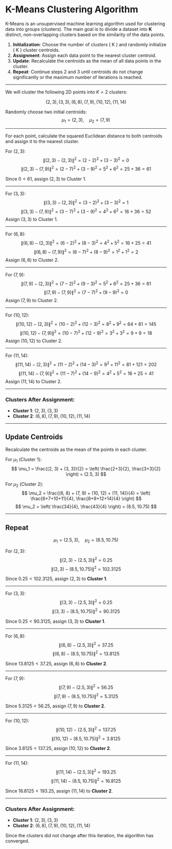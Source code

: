 
# K-Means Clustering Algorithm

K-Means is an unsupervised machine learning algorithm used for clustering data into groups (clusters). The main goal is to divide a dataset into **K** distinct, non-overlapping clusters based on the similarity of the data points.

1. **Initialization**: Choose the number of clusters \( K \) and randomly initialize \( K \) cluster centroids.
2. **Assignment**: Assign each data point to the nearest cluster centroid.
3. **Update**: Recalculate the centroids as the mean of all data points in the cluster.
4. **Repeat**: Continue steps 2 and 3 until centroids do not change significantly or the maximum number of iterations is reached.

---

We will cluster the following 2D points into $K = 2$ clusters:

$$
(2, 3), \, (3, 3), \, (6, 8), \, (7, 9), \, (10, 12), \, (11, 14)
$$

Randomly choose two initial centroids:
$$
\mu_1 = (2, 3), \quad \mu_2 = (7, 9)
$$

---


For each point, calculate the squared Euclidean distance to both centroids and assign it to the nearest cluster.

For $(2, 3)$:
$$
\| (2, 3) - (2, 3) \|^2 = (2-2)^2 + (3-3)^2 = 0
$$
$$
\| (2, 3) - (7, 9) \|^2 = (2-7)^2 + (3-9)^2 = 5^2 + 6^2 = 25 + 36 = 61
$$

Since $0 < 61$, assign $(2, 3)$ to $\text{Cluster 1}$.

---

For $(3, 3)$:
$$
\| (3, 3) - (2, 3) \|^2 = (3-2)^2 + (3-3)^2 = 1
$$
$$
\| (3, 3) - (7, 9) \|^2 = (3-7)^2 + (3-9)^2 = 4^2 + 6^2 = 16 + 36 = 52
$$
Assign $(3, 3)$ to $\text{Cluster 1}$.

---
For $(6, 8)$:
$$
\| (6, 8) - (2, 3) \|^2 = (6-2)^2 + (8-3)^2 = 4^2 + 5^2 = 16 + 25 = 41
$$
$$
\| (6, 8) - (7, 9) \|^2 = (6-7)^2 + (8-9)^2 = 1^2 + 1^2 = 2
$$
Assign $(6, 8)$ to $\text{Cluster 2}$.

---
For $(7, 9)$:
$$
\| (7, 9) - (2, 3) \|^2 = (7-2)^2 + (9-3)^2 = 5^2 + 6^2 = 25 + 36 = 61
$$
$$
\| (7, 9) - (7, 9) \|^2 = (7-7)^2 + (9-9)^2 = 0
$$
Assign $(7, 9)$ to $\text{Cluster 2}$.

---
For $(10, 12)$:
$$
\| (10, 12) - (2, 3) \|^2 = (10-2)^2 + (12-3)^2 = 8^2 + 9^2 = 64 + 81 = 145
$$
$$
\| (10, 12) - (7, 9) \|^2 = (10-7)^2 + (12-9)^2 = 3^2 + 3^2 = 9 + 9 = 18
$$
Assign $(10, 12)$ to $\text{Cluster 2}$.

---
For $(11, 14)$:
$$
\| (11, 14) - (2, 3) \|^2 = (11-2)^2 + (14-3)^2 = 9^2 + 11^2 = 81 + 121 = 202
$$
$$
\| (11, 14) - (7, 9) \|^2 = (11-7)^2 + (14-9)^2 = 4^2 + 5^2 = 16 + 25 = 41
$$
Assign $(11, 14)$ to $\text{Cluster 2}$.

---

### Clusters After Assignment:
- **Cluster 1**: $(2, 3), (3, 3)$
- **Cluster 2**: $(6, 8), (7, 9), (10, 12), (11, 14)$

---

## Update Centroids

Recalculate the centroids as the mean of the points in each cluster.

For $\mu_1$ (Cluster 1):
$$
\mu_1 = \frac{(2, 3) + (3, 3)}{2} = \left( \frac{2+3}{2}, \frac{3+3}{2} \right) = (2.5, 3)
$$

For $\mu_2$ (Cluster 2):
$$
\mu_2 = \frac{(6, 8) + (7, 9) + (10, 12) + (11, 14)}{4} = \left( \frac{6+7+10+11}{4}, \frac{8+9+12+14}{4} \right)
$$
$$
\mu_2 = \left( \frac{34}{4}, \frac{43}{4} \right) = (8.5, 10.75)
$$

---

## Repeat



$$
\mu_1 = (2.5, 3), \quad \mu_2 = (8.5, 10.75)
$$


For $(2, 3)$:
$$
\| (2, 3) - (2.5, 3) \|^2  = 0.25
$$
$$
\| (2, 3) - (8.5, 10.75) \|^2= 102.3125
$$

Since $0.25 < 102.3125$, assign $(2, 3)$ to **Cluster 1**.

---

For $(3, 3)$:
$$
\| (3, 3) - (2.5, 3) \|^2 = 0.25
$$
$$
\| (3, 3) - (8.5, 10.75) \|^2 = 90.3125
$$

Since $0.25 < 90.3125$, assign $(3, 3)$ to **Cluster 1**.

---

For $(6, 8)$:
$$
\| (6, 8) - (2.5, 3) \|^2 = 37.25
$$
$$
\| (6, 8) - (8.5, 10.75) \|^2 = 13.8125
$$

Since $13.8125 < 37.25$, assign $(6, 8)$ to **Cluster 2**.

---

For $(7, 9)$:
$$
\| (7, 9) - (2.5, 3) \|^2 = 56.25
$$
$$
\| (7, 9) - (8.5, 10.75) \|^2 = 5.3125
$$

Since $5.3125 < 56.25$, assign $(7, 9)$ to **Cluster 2**.

---

For $(10, 12)$:
$$
\| (10, 12) - (2.5, 3) \|^2 = 137.25
$$
$$
\| (10, 12) - (8.5, 10.75) \|^2 = 3.8125
$$

Since $3.8125 < 137.25$, assign $(10, 12)$ to **Cluster 2**.

---

For $(11, 14)$:
$$
\| (11, 14) - (2.5, 3) \|^2 = 193.25
$$
$$
\| (11, 14) - (8.5, 10.75) \|^2 = 16.8125
$$

Since $16.8125 < 193.25$, assign $(11, 14)$ to **Cluster 2**.

---

### Clusters After Assignment:
- **Cluster 1**: $(2, 3), (3, 3)$
- **Cluster 2**: $(6, 8), (7, 9), (10, 12), (11, 14)$

Since the clusters did not change after this iteration, the algorithm has converged.
